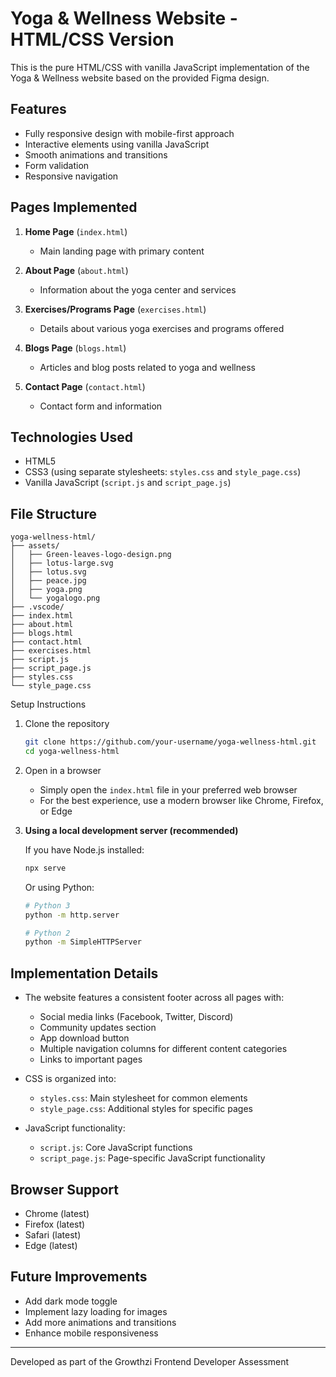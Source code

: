 # Yoga & Wellness Website - HTML/CSS Version

This is the pure HTML/CSS with vanilla JavaScript implementation of the Yoga & Wellness website based on the provided Figma design.

## Features

- Fully responsive design with mobile-first approach
- Interactive elements using vanilla JavaScript
- Smooth animations and transitions
- Form validation
- Responsive navigation

## Pages Implemented

1. **Home Page** (`index.html`)
   - Main landing page with primary content

2. **About Page** (`about.html`)
   - Information about the yoga center and services

3. **Exercises/Programs Page** (`exercises.html`)
   - Details about various yoga exercises and programs offered

4. **Blogs Page** (`blogs.html`)
   - Articles and blog posts related to yoga and wellness

5. **Contact Page** (`contact.html`)
   - Contact form and information

## Technologies Used

- HTML5
- CSS3 (using separate stylesheets: `styles.css` and `style_page.css`)
- Vanilla JavaScript (`script.js` and `script_page.js`)

## File Structure

```
yoga-wellness-html/
├── assets/
│   ├── Green-leaves-logo-design.png
│   ├── lotus-large.svg
│   ├── lotus.svg
│   ├── peace.jpg
│   ├── yoga.png
│   └── yogalogo.png
├── .vscode/
├── index.html
├── about.html
├── blogs.html
├── contact.html
├── exercises.html
├── script.js
├── script_page.js
├── styles.css
└── style_page.css
```

Setup Instructions

1. Clone the repository
   ```bash
   git clone https://github.com/your-username/yoga-wellness-html.git
   cd yoga-wellness-html
   ```

2. Open in a browser
   - Simply open the `index.html` file in your preferred web browser
   - For the best experience, use a modern browser like Chrome, Firefox, or Edge

3. **Using a local development server (recommended)**
   
   If you have Node.js installed:
   ```bash
   npx serve
   ```
   
   Or using Python:
   ```bash
   # Python 3
   python -m http.server
   
   # Python 2
   python -m SimpleHTTPServer
   ```

## Implementation Details

- The website features a consistent footer across all pages with:
  - Social media links (Facebook, Twitter, Discord)
  - Community updates section
  - App download button
  - Multiple navigation columns for different content categories
  - Links to important pages

- CSS is organized into:
  - `styles.css`: Main stylesheet for common elements
  - `style_page.css`: Additional styles for specific pages

- JavaScript functionality:
  - `script.js`: Core JavaScript functions
  - `script_page.js`: Page-specific JavaScript functionality

## Browser Support

- Chrome (latest)
- Firefox (latest)
- Safari (latest)
- Edge (latest)

## Future Improvements

- Add dark mode toggle
- Implement lazy loading for images
- Add more animations and transitions
- Enhance mobile responsiveness

---

Developed as part of the Growthzi Frontend Developer Assessment

